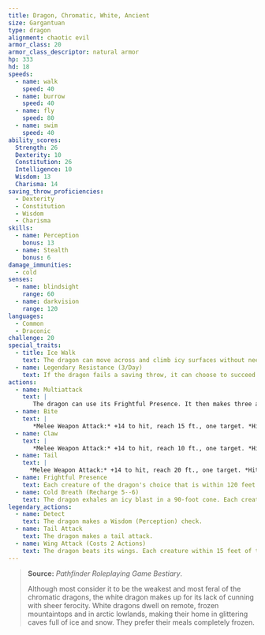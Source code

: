 ```yaml
---
title: Dragon, Chromatic, White, Ancient
size: Gargantuan
type: dragon
alignment: chaotic evil
armor_class: 20
armor_class_descriptor: natural armor
hp: 333
hd: 18
speeds:
  - name: walk
    speed: 40
  - name: burrow
    speed: 40
  - name: fly
    speed: 80
  - name: swim
    speed: 40
ability_scores:
  Strength: 26
  Dexterity: 10
  Constitution: 26
  Intelligence: 10
  Wisdom: 13
  Charisma: 14
saving_throw_proficiencies:
  - Dexterity
  - Constitution
  - Wisdom
  - Charisma
skills:
  - name: Perception
    bonus: 13
  - name: Stealth
    bonus: 6
damage_immunities:
  - cold
senses:
  - name: blindsight
    range: 60
  - name: darkvision
    range: 120
languages:
  - Common
  - Draconic
challenge: 20
special_traits:
  - title: Ice Walk
    text: The dragon can move across and climb icy surfaces without needing to make an ability check. Additionally, difficult terrain composed of ice or snow doesn't cost it extra moment.
  - name: Legendary Resistance (3/Day)
    text: If the dragon fails a saving throw, it can choose to succeed instead.
actions:
  - name: Multiattack
    text: |
       The dragon can use its Frightful Presence. It then makes three attacks: one with its bite and two with its claws.
  - name: Bite
    text: |
       *Melee Weapon Attack:* +14 to hit, reach 15 ft., one target. *Hit:* 19 (2d10 + 8) piercing damage plus 9 (2d8) cold damage.
  - name: Claw
    text: |
       *Melee Weapon Attack:* +14 to hit, reach 10 ft., one target. *Hit:* 15 (2d6 + 8) slashing damage.
  - name: Tail
    text: |
      *Melee Weapon Attack:* +14 to hit, reach 20 ft., one target. *Hit:* 17 (2d8 + 8) bludgeoning damage.
  - name: Frightful Presence
    text: Each creature of the dragon's choice that is within 120 feet of the dragon and aware of it must succeed on a DC 16 Wisdom saving throw or become frightened for 1 minute. A creature can repeat the saving throw at the end of each of its turns, ending the effect on itself on a success. If a creature's saving throw is successful or the effect ends for it, the creature is immune to the dragon's Frightful Presence for the next 24 hours.
  - name: Cold Breath (Recharge 5--6)
    text: The dragon exhales an icy blast in a 90-foot cone. Each creature in that area must make a DC 22 Constitution saving throw, taking 72 (16d8) cold damage on a failed save, or half as much damage on a successful one.
legendary_actions:
  - name: Detect
    text: The dragon makes a Wisdom (Perception) check.
  - name: Tail Attack
    text: The dragon makes a tail attack.
  - name: Wing Attack (Costs 2 Actions)
    text: The dragon beats its wings. Each creature within 15 feet of the dragon must succeed on a DC 22 Dexterity saving throw or take 15 (2d6 + 8) bludgeoning damage and be knocked prone. The dragon can then fly up to half its flying speed.
---
```


> **Source:** *Pathfinder Roleplaying Game Bestiary*.
>
> Although most consider it to be the weakest and most feral of the chromatic dragons, the white dragon makes up for its lack of cunning with sheer ferocity. White dragons dwell on remote, frozen mountaintops and in arctic lowlands, making their home in glittering caves full of ice and snow. They prefer their meals completely frozen.
